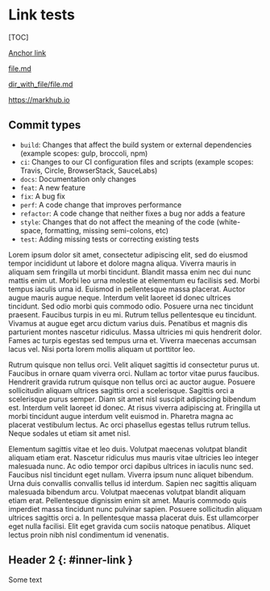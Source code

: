 # Link tests

[TOC]

[Anchor link](#inner-link)

[file.md](file.md)

[dir_with_file/file.md](dir_with_file/file.md)

https://markhub.io

## Commit types

- `build`: Changes that affect the build system or external dependencies (example scopes: gulp, broccoli, npm)
- `ci`: Changes to our CI configuration files and scripts (example scopes: Travis, Circle, BrowserStack, SauceLabs)
- `docs`: Documentation only changes
- `feat`: A new feature
- `fix`: A bug fix
- `perf`: A code change that improves performance
- `refactor`: A code change that neither fixes a bug nor adds a feature
- `style`: Changes that do not affect the meaning of the code (white-space, formatting, missing semi-colons, etc)
- `test`: Adding missing tests or correcting existing tests

Lorem ipsum dolor sit amet, consectetur adipiscing elit, sed do eiusmod tempor incididunt ut labore et dolore magna aliqua. Viverra mauris in aliquam sem fringilla ut morbi tincidunt. Blandit massa enim nec dui nunc mattis enim ut. Morbi leo urna molestie at elementum eu facilisis sed. Morbi tempus iaculis urna id. Euismod in pellentesque massa placerat. Auctor augue mauris augue neque. Interdum velit laoreet id donec ultrices tincidunt. Sed odio morbi quis commodo odio. Posuere urna nec tincidunt praesent. Faucibus turpis in eu mi. Rutrum tellus pellentesque eu tincidunt. Vivamus at augue eget arcu dictum varius duis. Penatibus et magnis dis parturient montes nascetur ridiculus. Massa ultricies mi quis hendrerit dolor. Fames ac turpis egestas sed tempus urna et. Viverra maecenas accumsan lacus vel. Nisi porta lorem mollis aliquam ut porttitor leo.

Rutrum quisque non tellus orci. Velit aliquet sagittis id consectetur purus ut. Faucibus in ornare quam viverra orci. Nullam ac tortor vitae purus faucibus. Hendrerit gravida rutrum quisque non tellus orci ac auctor augue. Posuere sollicitudin aliquam ultrices sagittis orci a scelerisque. Sagittis orci a scelerisque purus semper. Diam sit amet nisl suscipit adipiscing bibendum est. Interdum velit laoreet id donec. At risus viverra adipiscing at. Fringilla ut morbi tincidunt augue interdum velit euismod in. Pharetra magna ac placerat vestibulum lectus. Ac orci phasellus egestas tellus rutrum tellus. Neque sodales ut etiam sit amet nisl.

Elementum sagittis vitae et leo duis. Volutpat maecenas volutpat blandit aliquam etiam erat. Nascetur ridiculus mus mauris vitae ultricies leo integer malesuada nunc. Ac odio tempor orci dapibus ultrices in iaculis nunc sed. Faucibus nisl tincidunt eget nullam. Viverra ipsum nunc aliquet bibendum. Urna duis convallis convallis tellus id interdum. Sapien nec sagittis aliquam malesuada bibendum arcu. Volutpat maecenas volutpat blandit aliquam etiam erat. Pellentesque dignissim enim sit amet. Mauris commodo quis imperdiet massa tincidunt nunc pulvinar sapien. Posuere sollicitudin aliquam ultrices sagittis orci a. In pellentesque massa placerat duis. Est ullamcorper eget nulla facilisi. Elit eget gravida cum sociis natoque penatibus. Aliquet lectus proin nibh nisl condimentum id venenatis.

## Header 2 {: #inner-link }

Some text